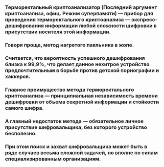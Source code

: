 ### Терморектальный криптоанализатор (Последний аргумент криптоанализа, офиц. Режим суперпамяти) — прибор для проведения терморектального криптоанализа — экспресс-дешифрования информации любой сложности шифровки в присутствии носителя этой  информации.
### Говоря проще, метод нагретого паяльника в жопе.
### Считается, что вероятность успешного дешифрования близка к 99,9%, что делает данное нехитрое устройство предпочтительным в борьбе против детской порнографии и хэккеров.
### Главное преимущество метода терморектального криптоанализа — принципиальная независимость времени дешифровки от объема секретной информации и стойкости самого шифра.
### А главный недостаток метода — обязательное личное присутствие шифровальщика, без которого устройство бесполезно.
### При этом поиск и захват шифровальщика может быть в ряде случаев весьма сложной задачей, но вполне по силам специализированным организациям.
